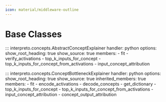 ```yaml
---
icon: material/middleware-outline
---
```


# Base Classes

::: interpreto.concepts.AbstractConceptExplainer
    handler: python
    options:
      show_root_heading: true
      show_source: true
      members:
        - fit
        - verify_activations
        - top_k_inputs_for_concept
        - top_k_inputs_for_concept_from_activations
        - input_concept_attribution

::: interpreto.concepts.ConceptBottleneckExplainer
    handler: python
    options:
      show_root_heading: true
      show_source: true
      inherited_members: true
      members:
        - fit
        - encode_activations
        - decode_concepts
        - get_dictionary
        - top_k_inputs_for_concept
        - top_k_inputs_for_concept_from_activations
        - input_concept_attribution
        - concept_output_attribution
